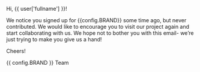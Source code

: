 Hi, {{ user['fullname'] }}!

We notice you signed up for {{config.BRAND}} some time ago, but never contributed. We would like to encourage you to visit our project again and start collaborating with us. We hope not to bother you with this email- we’re just trying to make you give us a hand!

Cheers!

{{ config.BRAND }} Team
